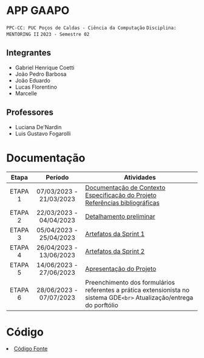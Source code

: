 # APP GAAPO

`PPC-CC: PUC Poços de Caldas - Ciência da Computação`
`Disciplina: MENTORING II`
`2023 - Semestre 02`

## Integrantes

- Gabriel Henrique Coetti
- João Pedro Barbosa
- João Eduardo
- Lucas Florentino
- Marcelle


## Professores

- Luciana De'Nardin
- Luis Gustavo Fogarolli

# Documentação

|  Etapa  |        Período        | Atividades                                                                                                                                                                                                                                                                 |
| :-----: | :---------------------: | -------------------------------------------------------------------------------------------------------------------------------------------------------------------------------------------------------------------------------------------------------------------------- |
| ETAPA 1 | 07/03/2023 - 21/03/2023 |<a href="docs/1-Documentação de Contexto.md"> Documentação de Contexto</a><br> <a href="docs/2-Especificação do Projeto.md"> Especificação do Projeto</a> <br><a href="docs/7-Referências.md"> Referências bibliográficas</a> |
| ETAPA 2 | 22/03/2023 - 04/04/2023 |<a href="docs/3-Detalhamento preliminar.md"> Detalhamento preliminar </a>                                                                                                                                                                                          |
| ETAPA 3 | 05/04/2023 - 25/04/2023 | <a href="docs/4-Sprint 1.md"> Artefatos da Sprint 1</a>                                                                                                                                                                                                            |
| ETAPA 4 | 26/04/2023 - 13/06/2023 | <a href="docs/5-Sprint 2.md"> Artefatos da Sprint 2</a>                                                                                                                                                                                                            |
| ETAPA 5 | 14/06/2023 - 27/06/2023 | <a href="docs/6-Apresentação do Projeto.md">Apresentação do Projeto</a>                                                                                                                                                                                      |
| ETAPA 6 | 28/06/2023 - 07/07/2023 | Preenchimento dos formulários referentes a prática extensionista no sistema GDE`<br>` Atualização/entrega do porftólio                                                                                                                                              |

# Código

<li><a href="src/README.md"> Código Fonte</a></li>
